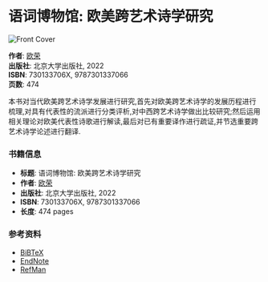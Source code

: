 # 语词博物馆: 欧美跨艺术诗学研究

![Front Cover](/googlebooks/images/no_cover_thumb.gif)

**作者**: [欧荣](https://www.google.com/search?tbo=p&tbm=bks&q=inauthor:%22%E6%AC%A7%E8%8D%A3%22)  
**出版社**: 北京大学出版社, 2022  
**ISBN**: 730133706X, 9787301337066  
**页数**: 474

本书对当代欧美跨艺术诗学发展进行研究,首先对欧美跨艺术诗学的发展历程进行梳理,对具有代表性的流派进行分类评析,对中西跨艺术诗学做出比较研究;然后运用相关理论对欧美代表性诗歌进行解读,最后对已有重要译作进行疏证,并节选重要跨艺术诗学论述进行翻译.

### 书籍信息

- **标题**: 语词博物馆: 欧美跨艺术诗学研究
- **作者**: [欧荣](https://www.google.com/search?tbo=p&tbm=bks&q=inauthor:%22%E6%AC%A7%E8%8D%A3%22&source=gbs_metadata_r&cad=1)
- **出版社**: 北京大学出版社, 2022
- **ISBN**: 730133706X, 9787301337066
- **长度**: 474 pages

### 参考资料

- [BiBTeX](https://books.google.com/books/download/%E8%AF%AD%E8%AF%8D%E5%8D%9A%E7%89%A9%E9%A6%86.bibtex?id=Oshb0AEACAAJ&output=bibtex)  
- [EndNote](https://books.google.com/books/download/%E8%AF%AD%E8%AF%8D%E5%8D%9A%E7%89%A9%E9%A6%86.enw?id=Oshb0AEACAAJ&output=enw)  
- [RefMan](https://books.google.com/books/download/%E8%AF%AD%E8%AF%8D%E5%8D%9A%E7%89%A9%E9%A6%AC.ris?id=Oshb0AEACAAJ&output=ris)  